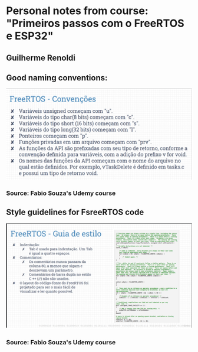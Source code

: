 # Personal notes from course: "Primeiros passos com o FreeRTOS e ESP32"
## Guilherme Renoldi

## Good naming conventions:
![Alt text](rtos_conventions.png)
### Source: Fabio Souza's Udemy course

## Style guidelines for FsreeRTOS code
![Alt text](style_guidelines.png)
### Source: Fabio Souza's Udemy course
